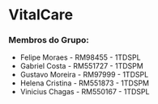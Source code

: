 # VitalCare

### Membros do Grupo:
- Felipe Moraes - RM98455 - 1TDSPL
- Gabriel Costa - RM551727 - 1TDSPM
- Gustavo Moreira - RM97999 - 1TDSPL
- Helena Cristina - RM551873 - 1TDSPM
- Vinicius Chagas - RM550167 - 1TDSPL
  
